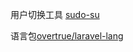 用户切换工具 [sudo-su](https://github.com/viacreative/sudo-su)

语言包[overtrue/laravel-lang](https://github.com/overtrue/laravel-lang/)

